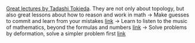 [Great lectures by Tadashi Tokieda](https://youtu.be/SXHHvoaSctc?list=PLTBqohhFNBE_09L0i-lf3fYXF5woAbrzJ). They are not only about topology, but also great lessons about how to reason and work in math
 -> Make guesses to commit and learn from your mistakes [link](https://youtu.be/SXHHvoaSctc?list=PLTBqohhFNBE_09L0i-lf3fYXF5woAbrzJ&t=205)
 -> Learn to listen to the music of mathematics, beyond the formulas and numbers [link](https://youtu.be/Wj5foqm5MfM?list=PLTBqohhFNBE_09L0i-lf3fYXF5woAbrzJ&t=66)
 -> Solve problems by deformation, solve a simpler problem first [link](https://youtu.be/8YDw4YxT-FM?list=PLTBqohhFNBE_09L0i-lf3fYXF5woAbrzJ)